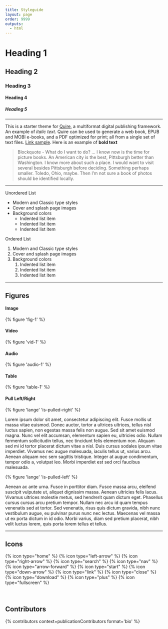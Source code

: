 ```yaml
---
title: Styleguide
layout: page
order: 9999
outputs:
  - html
---
```



# Heading 1

## Heading 2

### Heading 3

#### Heading 4

##### Heading 5

***

This is a starter theme for [Quire](https://gettypubs.github.io/quire/), a multiformat digital publishing framework. An example of _italic text_. Quire can be used to generate a web book, EPUB and MOBI e-books, and a PDF optimized for print; all from a single set of text files. [Link sample](#). Here is an example of **bold text**

> Blockquote - What do I want to do? ... I know now is the time for picture books. An American city is the best, Pittsburgh better than Washington. I know more about such a place. I would want to visit several besides Pittsburgh before deciding. Something perhaps smaller. Toledo, Ohio, maybe. Then I’m not sure a book of photos should be identified locally.

***

Unordered List
- Modern and Classic type styles
- Cover and splash page images
- Background colors
  - Indented list item
  - Indented list item
  - Indented list item

Ordered List
1. Modern and Classic type styles
2. Cover and splash page images
4. Background colors
    1. Indented list item
    2. Indented list item
    3. Indented list item

***

## Figures

#### Image
{% figure 'fig-1' %}

#### Video
{% figure 'vid-1' %}

#### Audio
{% figure 'audio-1' %}

#### Table
{% figure 'table-1' %}

#### Pull Left/Right
{% figure 'lange' 'is-pulled-right' %}
<p>Lorem ipsum dolor sit amet, consectetur adipiscing elit. Fusce mollis ut massa vitae euismod. Donec auctor, tortor a ultrices ultrices, tellus nisl luctus sapien, non egestas massa felis non augue. Sed sit amet euismod magna. Nunc vel elit accumsan, elementum sapien eu, ultricies odio. Nullam fermentum sollicitudin tellus, nec tincidunt felis elementum non. Aliquam sed mi id tortor placerat dictum vitae a nisl. Duis cursus sodales ipsum vitae imperdiet. Vivamus nec augue malesuada, iaculis tellus ut, varius arcu. Aenean aliquam nec sem sagittis tristique. Integer at augue condimentum, tempor odio a, volutpat leo. Morbi imperdiet est sed orci faucibus malesuada.</p>

{% figure 'lange' 'is-pulled-left' %}
<p>Aenean ac ante urna. Fusce in porttitor diam. Fusce massa arcu, eleifend suscipit vulputate ut, aliquet dignissim massa. Aenean ultricies felis lacus. Vivamus ultrices molestie metus, sed hendrerit quam dictum eget. Phasellus cursus cursus arcu pretium tempor. Nullam nec arcu id quam tempus venenatis sed at tortor. Sed venenatis, risus quis dictum gravida, nibh nunc vestibulum augue, eu pulvinar purus nunc nec lectus. Maecenas vel massa ut ex porta dictum in id odio. Morbi varius, diam sed pretium placerat, nibh velit luctus lorem, quis porta lorem tellus et tellus.</p>

***

## Icons
<style>
 .svg-list {
  display: flex;
  gap: 1rem;
  margin-bottom: 4rem;
 }
 .svg-list svg {
  width: 36px;
  height: 36px;
 }
</style>
<div class="svg-list">
 {% icon type="home" %}
 {% icon type="left-arrow" %}
 {% icon type="right-arrow" %}
 {% icon type="search" %}
 {% icon type="nav" %}
 {% icon type="arrow-forward" %}
 {% icon type="start" %}
 {% icon type="down-arrow" %}
 {% icon type="link" %}
 {% icon type="close" %}
 {% icon type="download" %}
 {% icon type="plus" %}
 {% icon type="fullscreen" %}
</div>

## Contributors
{% contributors context=publicationContributors format='bio' %}
